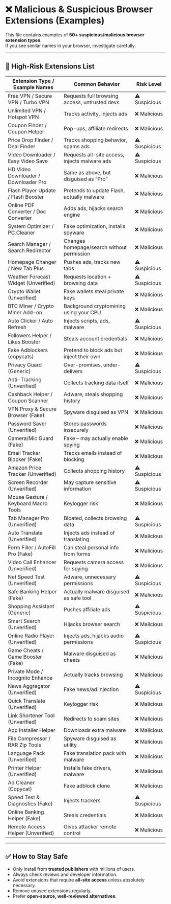 # ❌ Malicious & Suspicious Browser Extensions (Examples)

This file contains examples of **50+ suspicious/malicious browser extension types**.  
If you see similar names in your browser, investigate carefully.

---

## 🚨 High-Risk Extensions List

| Extension Type / Example Names       | Common Behavior                               | Risk Level |
|--------------------------------------|-----------------------------------------------|------------|
| Free VPN / Secure VPN / Turbo VPN    | Requests full browsing access, untrusted devs | ⚠️ Suspicious |
| Unlimited VPN / Hotspot VPN          | Tracks activity, injects ads                  | ❌ Malicious |
| Coupon Finder / Coupon Helper        | Pop-ups, affiliate redirects                  | ❌ Malicious |
| Price Drop Finder / Deal Finder      | Tracks shopping behavior, spams ads           | ⚠️ Suspicious |
| Video Downloader / Easy Video Save   | Requests all-site access, injects malware ads | ⚠️ Suspicious |
| HD Video Downloader / Downloader Pro | Same as above, but disguised as “Pro”         | ❌ Malicious |
| Flash Player Update / Flash Booster  | Pretends to update Flash, actually malware    | ❌ Malicious |
| Online PDF Converter / Doc Converter | Adds ads, hijacks search engine               | ❌ Malicious |
| System Optimizer / PC Cleaner        | Fake optimization, installs spyware           | ❌ Malicious |
| Search Manager / Search Redirector   | Changes homepage/search without permission    | ❌ Malicious |
| Homepage Changer / New Tab Plus      | Pushes ads, tracks new tabs                   | ⚠️ Suspicious |
| Weather Forecast Widget (Unverified) | Requests location + browsing data             | ⚠️ Suspicious |
| Crypto Wallet (Unverified)           | Fake wallets steal private keys               | ❌ Malicious |
| BTC Miner / Crypto Miner Add-on      | Background cryptomining using your CPU        | ❌ Malicious |
| Auto Clicker / Auto Refresh          | Injects scripts, ads, malware                 | ⚠️ Suspicious |
| Followers Helper / Likes Booster     | Steals account credentials                    | ❌ Malicious |
| Fake Adblockers (copycats)           | Pretend to block ads but inject their own     | ❌ Malicious |
| Privacy Guard (Generic)              | Over-promises, under-delivers                 | ⚠️ Suspicious |
| Anti-Tracking (Unverified)           | Collects tracking data itself                 | ❌ Malicious |
| Cashback Helper / Coupon Scanner     | Adware, steals shopping history               | ❌ Malicious |
| VPN Proxy & Secure Browser (Fake)    | Spyware disguised as VPN                      | ❌ Malicious |
| Password Saver (Unverified)          | Stores passwords insecurely                   | ❌ Malicious |
| Camera/Mic Guard (Fake)              | Fake – may actually enable spying             | ❌ Malicious |
| Email Tracker Blocker (Fake)         | Tracks emails instead of blocking             | ❌ Malicious |
| Amazon Price Tracker (Unverified)    | Collects shopping history                     | ⚠️ Suspicious |
| Screen Recorder (Unverified)         | May capture sensitive information             | ⚠️ Suspicious |
| Mouse Gesture / Keyboard Macro Tools | Keylogger risk                                | ❌ Malicious |
| Tab Manager Pro (Unverified)         | Bloated, collects browsing data               | ⚠️ Suspicious |
| Auto Translate (Unverified)          | Injects ads instead of translating            | ❌ Malicious |
| Form Filler / AutoFill Pro (Fake)    | Can steal personal info from forms            | ❌ Malicious |
| Video Call Enhancer (Unverified)     | Requests camera access for spying             | ❌ Malicious |
| Net Speed Test (Unverified)          | Adware, unnecessary permissions               | ⚠️ Suspicious |
| Safe Banking Helper (Fake)           | Actually malware disguised as safe tool       | ❌ Malicious |
| Shopping Assistant (Generic)         | Pushes affiliate ads                          | ⚠️ Suspicious |
| Smart Search (Unverified)            | Hijacks browser search                        | ❌ Malicious |
| Online Radio Player (Unverified)     | Injects ads, hijacks audio permissions        | ⚠️ Suspicious |
| Game Cheats / Game Booster (Fake)    | Malware disguised as cheats                   | ❌ Malicious |
| Private Mode / Incognito Enhance     | Actually tracks browsing                      | ❌ Malicious |
| News Aggregator (Unverified)         | Fake news/ad injection                        | ⚠️ Suspicious |
| Quick Translate (Unverified)         | Keylogger risk                                | ❌ Malicious |
| Link Shortener Tool (Unverified)     | Redirects to scam sites                       | ❌ Malicious |
| App Installer Helper                 | Downloads extra malware                       | ❌ Malicious |
| File Compressor / RAR Zip Tools      | Spyware disguised as utility                  | ❌ Malicious |
| Language Pack (Unverified)           | Fake translation pack with malware            | ❌ Malicious |
| Printer Helper (Unverified)          | Installs fake drivers, malware                | ❌ Malicious |
| Ad Cleaner (Copycat)                 | Fake adblock clone                            | ❌ Malicious |
| Speed Test & Diagnostics (Fake)      | Injects trackers                              | ⚠️ Suspicious |
| Online Banking Helper (Fake)         | Steals credentials                            | ❌ Malicious |
| Remote Access Helper (Unverified)    | Gives attacker remote control                 | ❌ Malicious |

---

## ✅ How to Stay Safe
- Only install from **trusted publishers** with millions of users.  
- Always check reviews and developer information.  
- Avoid extensions that require **all-site access** unless absolutely necessary.  
- Remove unused extensions regularly.  
- Prefer **open-source, well-reviewed alternatives**.  
